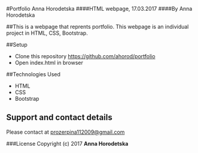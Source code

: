 #Portfolio Anna Horodetska
####HTML webpage, 17.03.2017
####By Anna Horodetska

##This is a webpage that reprents portfolio. This webpage is an individual project in HTML, CSS, Bootstrap.

##Setup
* Clone this repository https://github.com/ahorod/portfolio
* Open index.html in browser

##Technologies Used
* HTML
* CSS
* Bootstrap

## Support and contact details
Please contact at prozerpina112009@gmail.com

###License
Copyright (c) 2017 **Anna Horodetska**
